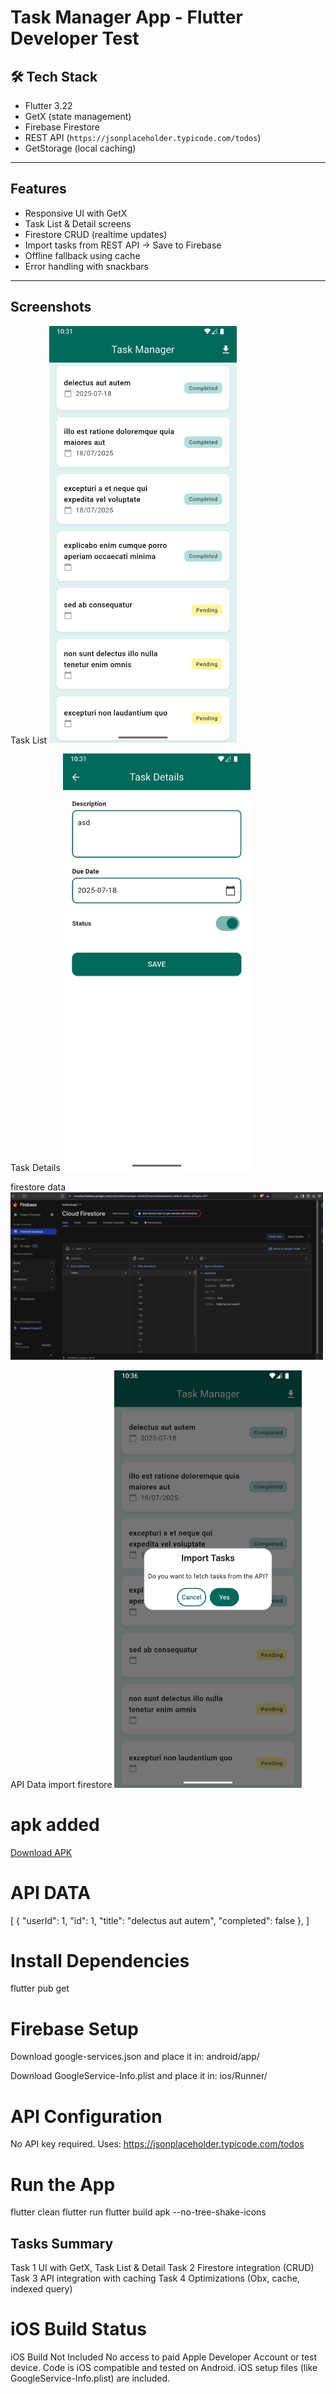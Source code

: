 # Task Manager App - Flutter Developer Test


## 🛠 Tech Stack

- Flutter 3.22
- GetX (state management)
- Firebase Firestore
- REST API (`https://jsonplaceholder.typicode.com/todos`)
- GetStorage (local caching)

---

##  Features

- Responsive UI with GetX
- Task List & Detail screens
- Firestore CRUD (realtime updates)
- Import tasks from REST API → Save to Firebase
- Offline fallback using cache
- Error handling with snackbars

---

##  Screenshots
Task List 
<img src="../screenshot/task_list_android.png" width="300"/>

Task Details
<img src="../screenshot/task_detail_android.png" width="300"/>

firestore data
<img src="../screenshot/firestore_data.png" width="500"/>

API Data import firestore
<img src="../screenshot/api_data_stored.png" width="300"/>

# apk added
[Download APK](../screenshots/taskmanager.apk)

# API DATA
[
  {
    "userId": 1,
    "id": 1,
    "title": "delectus aut autem",
    "completed": false
  },
  ]

# Install Dependencies
flutter pub get

# Firebase Setup

Download google-services.json and place it in:
android/app/

Download GoogleService-Info.plist and place it in:
ios/Runner/

# API Configuration
No API key required. Uses:
https://jsonplaceholder.typicode.com/todos

# Run the App
flutter clean
flutter run
flutter build apk --no-tree-shake-icons


##  Tasks Summary


 Task 1 UI with GetX, Task List & Detail 
 Task 2  Firestore integration (CRUD) 
 Task 3  API integration with caching 
 Task 4  Optimizations (Obx, cache, indexed query) 

# iOS Build Status
 iOS Build Not Included
 No access to paid Apple Developer Account or test device.
 Code is iOS compatible and tested on Android.
 iOS setup files (like GoogleService-Info.plist) are included.
